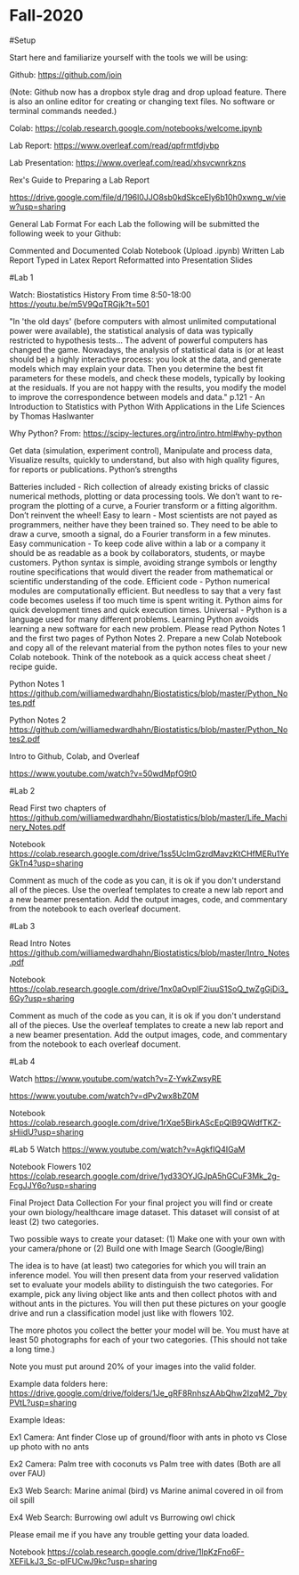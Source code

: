 # Fall-2020

#Setup


Start here and familiarize yourself with the tools we will be using:

Github: https://github.com/join

(Note: Github now has a dropbox style drag and drop upload feature. There is also an online editor for creating or changing text files. No software or terminal commands needed.)

Colab: https://colab.research.google.com/notebooks/welcome.ipynb

Lab Report: https://www.overleaf.com/read/qpfrmtfdjvbp

Lab Presentation: https://www.overleaf.com/read/xhsvcwnrkzns

Rex's Guide to Preparing a Lab Report

https://drive.google.com/file/d/196l0JJO8sb0kdSkceEly6b10h0xwng_w/view?usp=sharing

General Lab Format
For each Lab the following will be submitted the following week to your Github:

Commented and Documented Colab Notebook (Upload .ipynb)
Written Lab Report Typed in Latex
Report Reformatted into Presentation Slides


#Lab 1


Watch: Biostatistics History
From time 8:50-18:00 https://youtu.be/m5V9QqTRGjk?t=501

"In 'the old days' (before computers with almost unlimited computational power were available), the statistical analysis of data was typically restricted to hypothesis tests... The advent of powerful computers has changed the game. Nowadays, the analysis of statistical data is (or at least should be) a highly interactive process: you look at the data, and generate models which may explain your data. Then you determine the best fit parameters for these models, and check these models, typically by looking at the residuals. If you are not happy with the results, you modify the model to improve the correspondence between models and data." p.121 - An Introduction to Statistics with Python With Applications in the Life Sciences by Thomas Haslwanter

Why Python?
From: https://scipy-lectures.org/intro/intro.html#why-python

Get data (simulation, experiment control),
Manipulate and process data,
Visualize results, quickly to understand, but also with high quality figures, for reports or publications.
Python’s strengths

Batteries included - Rich collection of already existing bricks of classic numerical methods, plotting or data processing tools. We don’t want to re-program the plotting of a curve, a Fourier transform or a fitting algorithm. Don’t reinvent the wheel!
Easy to learn - Most scientists are not payed as programmers, neither have they been trained so. They need to be able to draw a curve, smooth a signal, do a Fourier transform in a few minutes.
Easy communication - To keep code alive within a lab or a company it should be as readable as a book by collaborators, students, or maybe customers. Python syntax is simple, avoiding strange symbols or lengthy routine specifications that would divert the reader from mathematical or scientific understanding of the code.
Efficient code - Python numerical modules are computationally efficient. But needless to say that a very fast code becomes useless if too much time is spent writing it. Python aims for quick development times and quick execution times.
Universal - Python is a language used for many different problems. Learning Python avoids learning a new software for each new problem.
Please read Python Notes 1 and the first two pages of Python Notes 2. Prepare a new Colab Notebook and copy all of the relevant material from the python notes files to your new Colab notebook. Think of the notebook as a quick access cheat sheet / recipe guide.

Python Notes 1 https://github.com/williamedwardhahn/Biostatistics/blob/master/Python_Notes.pdf

Python Notes 2 https://github.com/williamedwardhahn/Biostatistics/blob/master/Python_Notes2.pdf

Intro to Github, Colab, and Overleaf

https://www.youtube.com/watch?v=50wdMpfO9t0



#Lab 2


Read
First two chapters of https://github.com/williamedwardhahn/Biostatistics/blob/master/Life_Machinery_Notes.pdf

Notebook
https://colab.research.google.com/drive/1ss5UcImGzrdMavzKtCHfMERu1YeGkTn4?usp=sharing

Comment as much of the code as you can, it is ok if you don't understand all of the pieces. Use the overleaf templates to create a new lab report and a new beamer presentation. Add the output images, code, and commentary from the notebook to each overleaf document.

#Lab 3


Read
Intro Notes https://github.com/williamedwardhahn/Biostatistics/blob/master/Intro_Notes.pdf

Notebook
https://colab.research.google.com/drive/1nx0aOvpIF2iuuS1SoQ_twZgGjDi3_6Gy?usp=sharing

Comment as much of the code as you can, it is ok if you don't understand all of the pieces. Use the overleaf templates to create a new lab report and a new beamer presentation. Add the output images, code, and commentary from the notebook to each overleaf document.

#Lab 4


Watch
https://www.youtube.com/watch?v=Z-YwkZwsyRE

https://www.youtube.com/watch?v=dPv2wx8bZ0M

Notebook
https://colab.research.google.com/drive/1rXqe5BirkAScEpQlB9QWdfTKZ-sHiidU?usp=sharing

#Lab 5
Watch
https://www.youtube.com/watch?v=AgkfIQ4IGaM

Notebook
Flowers 102 https://colab.research.google.com/drive/1yd33OYJGJpA5hGCuF3Mk_2g-FcgJJY6o?usp=sharing

Final Project
Data Collection
For your final project you will find or create your own biology/healthcare image dataset. This dataset will consist of at least (2) two categories.

Two possible ways to create your dataset: (1) Make one with your own with your camera/phone or (2) Build one with Image Search (Google/Bing)

The idea is to have (at least) two categories for which you will train an inference model. You will then present data from your reserved validation set to evaluate your models ability to distinguish the two categories. For example, pick any living object like ants and then collect photos with and without ants in the pictures. You will then put these pictures on your google drive and run a classification model just like with flowers 102.

The more photos you collect the better your model will be. You must have at least 50 photographs for each of your two categories. (This should not take a long time.)

Note you must put around 20% of your images into the valid folder.

Example data folders here: https://drive.google.com/drive/folders/1Je_gRF8RnhszAAbQhw2IzqM2_7byPVtL?usp=sharing

Example Ideas:

Ex1 Camera: Ant finder Close up of ground/floor with ants in photo vs Close up photo with no ants

Ex2 Camera: Palm tree with coconuts vs Palm tree with dates (Both are all over FAU)

Ex3 Web Search: Marine animal (bird) vs Marine animal covered in oil from oil spill

Ex4 Web Search: Burrowing owl adult vs Burrowing owl chick

Please email me if you have any trouble getting your data loaded.

Notebook
https://colab.research.google.com/drive/1lpKzFno6F-XEFiLkJ3_Sc-pIFUCwJ9kc?usp=sharing
